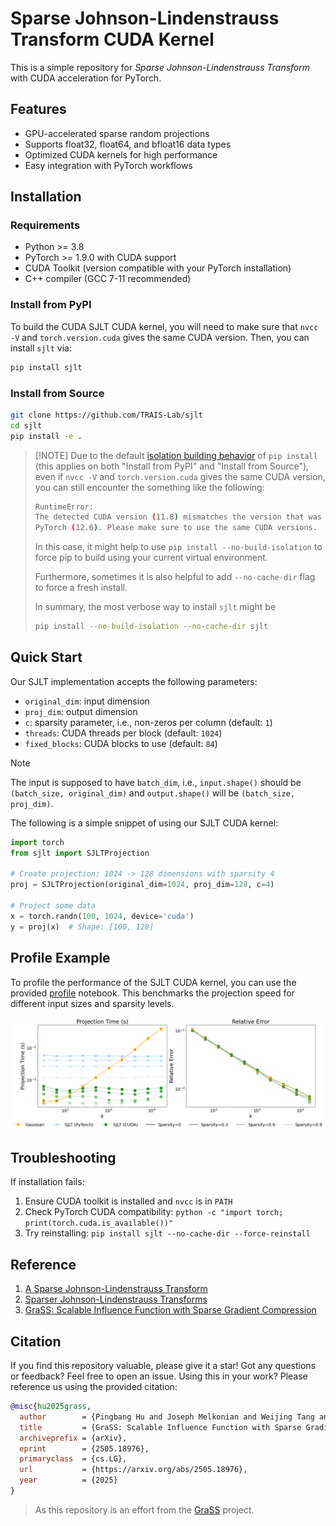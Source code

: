 # Sparse Johnson-Lindenstrauss Transform CUDA Kernel

This is a simple repository for *Sparse Johnson-Lindenstrauss Transform* with CUDA acceleration for PyTorch.

## Features

- GPU-accelerated sparse random projections
- Supports float32, float64, and bfloat16 data types
- Optimized CUDA kernels for high performance
- Easy integration with PyTorch workflows

## Installation

### Requirements

- Python >= 3.8
- PyTorch >= 1.9.0 with CUDA support
- CUDA Toolkit (version compatible with your PyTorch installation)
- C++ compiler (GCC 7-11 recommended)

### Install from PyPI

To build the CUDA SJLT CUDA kernel, you will need to make sure that `nvcc -V` and `torch.version.cuda` gives the same CUDA version. Then, you can install `sjlt` via:

```bash
pip install sjlt
```

### Install from Source

```bash
git clone https://github.com/TRAIS-Lab/sjlt
cd sjlt
pip install -e .
```

>  [!NOTE]
> Due to the default [isolation building behavior](https://github.com/vllm-project/vllm/issues/1453#issuecomment-1951453221) of `pip install` (this applies on both "Install from PyPI" and "Install from Source"), even if `nvcc -V` and `torch.version.cuda` gives the same CUDA version, you can still encounter the something like the following:
> ```bash
> RuntimeError:
> The detected CUDA version (11.8) mismatches the version that was used to compile
> PyTorch (12.6). Please make sure to use the same CUDA versions.
> ```
> In this case, it might help to use `pip install --no-build-isolation` to force pip to build using your current virtual environment.
>
> Furthermore, sometimes it is also helpful to add `--no-cache-dir` flag to force a fresh install.
>
> In summary, the most verbose way to install `sjlt` might be
> ```bash
> pip install --no-build-isolation --no-cache-dir sjlt
> ```

## Quick Start

Our SJLT implementation accepts the following parameters:

- `original_dim`: input dimension
- `proj_dim`: output dimension
- `c`: sparsity parameter, i.e., non-zeros per column (default: `1`)
- `threads`: CUDA threads per block (default: `1024`)
- `fixed_blocks`: CUDA blocks to use (default: `84`)


> [!Note]
> The input is supposed to have `batch_dim`, i.e., `input.shape()` should be `(batch_size, original_dim)` and `output.shape()` will be `(batch_size, proj_dim)`.

The following is a simple snippet of using our SJLT CUDA kernel:

```python
import torch
from sjlt import SJLTProjection

# Create projection: 1024 -> 128 dimensions with sparsity 4
proj = SJLTProjection(original_dim=1024, proj_dim=128, c=4)

# Project some data
x = torch.randn(100, 1024, device='cuda')
y = proj(x)  # Shape: [100, 128]
```

## Profile Example

To profile the performance of the SJLT CUDA kernel, you can use the provided [profile](https://github.com/TRAIS-Lab/sjlt/blob/main/example/profile.ipynb) notebook. This benchmarks the projection speed for different input sizes and sparsity levels.

<!-- Image -->
![SJLT Example](Figures/profile.png)

## Troubleshooting

If installation fails:

1. Ensure CUDA toolkit is installed and `nvcc` is in `PATH`
2. Check PyTorch CUDA compatibility: `python -c "import torch; print(torch.cuda.is_available())"`
3. Try reinstalling: `pip install sjlt --no-cache-dir --force-reinstall`

## Reference

1. [A Sparse Johnson-Lindenstrauss Transform](https://arxiv.org/abs/1004.4240)
2. [Sparser Johnson-Lindenstrauss Transforms](https://arxiv.org/abs/1012.1577)
3. [GraSS: Scalable Influence Function with Sparse Gradient Compression](https://arxiv.org/abs/2505.18976v1)

## Citation

If you find this repository valuable, please give it a star! Got any questions or feedback? Feel free to open an issue. Using this in your work? Please reference us using the provided citation:

```bibtex
@misc{hu2025grass,
  author        = {Pingbang Hu and Joseph Melkonian and Weijing Tang and Han Zhao and Jiaqi W. Ma},
  title         = {GraSS: Scalable Influence Function with Sparse Gradient Compression},
  archiveprefix = {arXiv},
  eprint        = {2505.18976},
  primaryclass  = {cs.LG},
  url           = {https://arxiv.org/abs/2505.18976},
  year          = {2025}
}
```

> As this repository is an effort from the [GraSS](https://github.com/TRAIS-Lab/GraSS) project.
